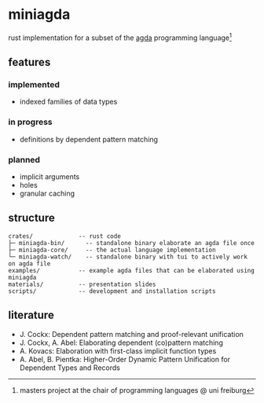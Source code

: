 # miniagda
rust implementation for a subset of the [agda](https://github.com/agda/agda) programming language[^0]

## features

### implemented
- indexed families of data types

### in progress
- definitions by dependent pattern matching

### planned
- implicit arguments 
- holes
- granular caching

## structure

```
crates/             -- rust code
├─ miniagda-bin/      -- standalone binary elaborate an agda file once
├─ miniagda-core/     -- the actual language implementation
└─ miniagda-watch/    -- standalone binary with tui to actively work on agda file
examples/           -- example agda files that can be elaborated using miniagda
materials/          -- presentation slides
scripts/            -- development and installation scripts
```

## literature

- J. Cockx: Dependent pattern matching and proof-relevant unification
- J. Cockx, A. Abel: Elaborating dependent (co)pattern matching
- A. Kovacs: Elaboration with first-class implicit function types
- A. Abel, B. Pientka: Higher-Order Dynamic Pattern Unification for Dependent Types and Records

[^0]: masters project at the chair of programming languages @ uni freiburg